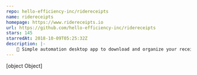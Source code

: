 ```yaml
---
repo: hello-efficiency-inc/ridereceipts
name: ridereceipts
homepage: https://www.ridereceipts.io
url: https://github.com/hello-efficiency-inc/ridereceipts
stars: 145
starredAt: 2018-10-09T05:25:32Z
description: |-
    🚕 Simple automation desktop app to download and organize your receipts from Uber/Lyft. Try out our new Ride Receipts PRO !
---
```


[object Object]

